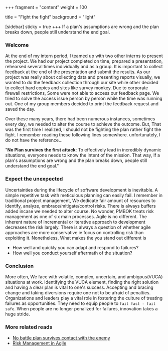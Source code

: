 +++
fragment = "content"
weight = 100

title = "Fight the fight"
background = "light"

[sidebar]
  sticky = true
+++
 If a plan's assumptions are wrong and the plan breaks down, people still understand the end goal.
<!--more-->


### Welcome

At the end of my intern period, I teamed up with two other interns to present the project. We had our project completed on time, prepared a presentation, rehearsed several times individually and as a group. It is important to collect feedback at the end of the presentation and submit the results. As our project was really about collecting data and presenting reports visually, we wanted to do the feedback collection through our site while other decided to collect hard copies and sites like survey monkey. Due to corporate firewall restrictions, Some were not able to access our feedback page. We tried to solve the access issue person by person while the time was running out. One of my group members decided to print the feedback request and saved the day.

Over these many years, there had been numerous instances, sometimes every day, we needed to alter the course to achieve the outcome. But, That was the first time I realized, I should not be fighting the plan rather fight the fight. I remember reading these following lines somewhere. unfortunately, I do not have the reference...

"<b>No Plan survives the first attack</b>: To effectively lead in incredibly dynamic situations, everyone needs to know the intent of the mission. That way, If a plan's assumptions are wrong and the plan breaks down, people still understand the end goal."

### Expect the unexpected
Uncertainties during the lifecycle of software development is inevitable. A simple repetitive task with meticulous planning can easily fail. I remember in traditional project management, We dedicate fair amount of resources to identify, analyze, embrace/mitigate/control risks. There is always buffers added incase we needed to alter course. No wonder, PMBOK treats risk management as one of six main processes. Agile is no different. The inherent nature of incremental or iterative approach to development decreases the risk largely. There is always a question of whether agile approaches are more conservative ie focus on controlling risk than exploiting it. Nonetheless, 
What makes the you stand out different is
  - How well and quickly you can adapt and respond to failures?
  - How well you conduct yourself aftermath of the situation?

### Conclusion
More often, We face with volatile, complex, uncertain, and ambigous(VUCA) situations at work. Identifying the VUCA element, finding the right solution and having a clear plan is vital to one's success. Accepting and bracing change and taking diversions require one not to be afraid of penalties. Organizations and leaders play a vital role in fostering the culture of treating failures as opportunities. They need to equip people to `fail fast - fail safe`. When people are no longer penalized for failures, innovation takes a huge stride. 



### More related reads
- [No battle plan survives contact with the enemy](https://blog.seannewmanmaroni.com/no-battle-plan-survives-first-contact-with-the-enemy-966df69b24b9)
- [Risk Management in Agile](https://www.isaca.org/resources/isaca-journal/issues/2016/volume-2/risk-management-in-agile-projects)
